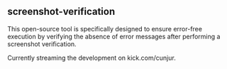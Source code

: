 ## screenshot-verification

This open-source tool is specifically designed to ensure error-free execution by verifying the absence of error messages after performing a screenshot verification.

Currently streaming the development on kick.com/cunjur.